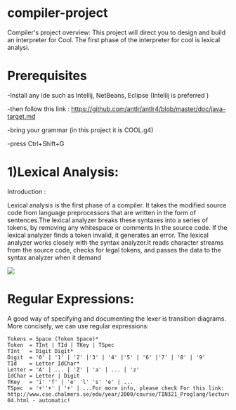 # compiler-project
Compiler's project overview:
This project will direct you to design and build an interpreter for Cool. 
The first phase of the interpreter for cool  is lexical analysi.

# Prerequisites
-Install any ide such as Intellij, NetBeans, Eclipse (Intellij is preferred )

-then follow this link : https://github.com/antlr/antlr4/blob/master/doc/java-target.md

-bring your grammar (in this project it is COOL.g4)

-press Ctrl+Shift+G

# 1)Lexical Analysis:

Introduction :

Lexical analysis is the first phase of a compiler. It takes the modified source code from language preprocessors 
that are written in the form of sentences.The lexical analyzer breaks these syntaxes into a series of tokens, 
by removing any whitespace or comments in the source code. If the lexical analyzer finds a token invalid,
it generates an error. The lexical analyzer works closely with the syntax analyzer.It reads character streams
from the source code, checks for legal tokens, and passes the data to the syntax analyzer when it demand

![](https://raw.githubusercontent.com/asmaa122281/compiler-project/master/lexical%20(1).png)

# Regular Expressions:

A good way of specifying and documenting the lexer is transition diagrams.
More concisely, we can use regular expressions:

    Tokens = Space (Token Space)*
    Token  = TInt | TId | TKey | TSpec 
    TInt   = Digit Digit*
    Digit  = '0' | '1' | '2' |'3' | '4' |'5' | '6' |'7' | '8' | '9'
    TId    = Letter IdChar*
    Letter = 'A' | ... | 'Z' | 'a' | ... | 'z'
    IdChar = Letter | Digit
    TKey   = 'i' 'f' | 'e' 'l' 's' 'e' | ...
    TSpec  = '+''+' | '+' | ...For more info, please check For this link: http://www.cse.chalmers.se/edu/year/2009/course/TIN321_Proglang/lectures/proglang-04.html - automatic!



 


